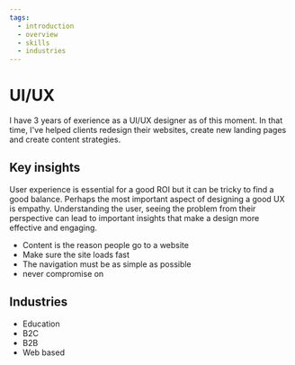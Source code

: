 ```yaml
---
tags:
  - introduction
  - overview
  - skills
  - industries
---
```


# UI/UX

I have 3 years of exerience as a UI/UX designer as of this moment.  In that time, I've helped clients redesign their websites, create new landing pages and create content strategies.  

## Key insights

User experience is essential for a good ROI but it can be tricky to find a good balance.  Perhaps the most important aspect of designing a good UX is empathy.  Understanding the user, seeing the problem from their perspective can lead to important insights that make a design more effective and engaging. 

- Content is the reason people go to a website
- Make sure the site loads fast
- The navigation must be as simple as possible
- never compromise on 

## Industries

- Education
- B2C
- B2B
- Web based
